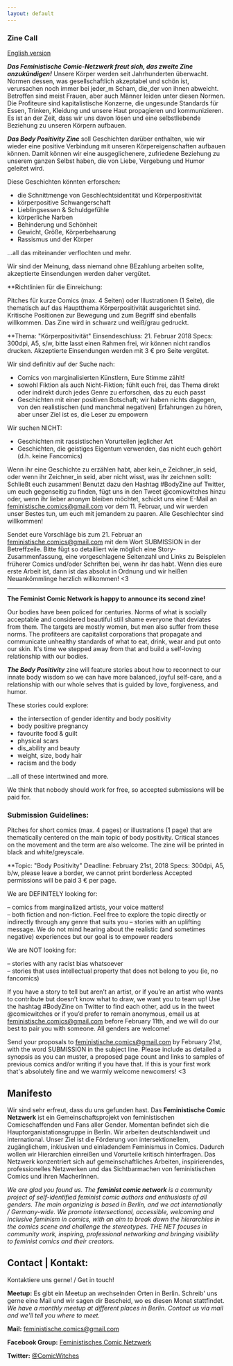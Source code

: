 ```yaml
---
layout: default
---
```

### Zine Call

[English version](#English)

***Das Feministische Comic-Netzwerk freut sich, das zweite Zine anzukündigen!*** 
Unsere Körper werden seit Jahrhunderten überwacht. Normen dessen, was gesellschaftlich akzeptabel und schön ist, verursachen noch immer bei jeder_m Scham, die_der von ihnen abweicht. Betroffen sind meist Frauen, aber auch Männer leiden unter diesen Normen. Die Profiteure sind kapitalistische Konzerne, die ungesunde Standards für Essen, Trinken, Kleidung und unsere Haut propagieren und kommunizieren. Es ist an der Zeit, dass wir uns davon lösen und eine selbstliebende Beziehung zu unseren Körpern aufbauen.

***Das Body Positivity Zine*** soll Geschichten darüber enthalten, wie wir wieder eine positive Verbindung mit unseren Körpereigenschaften aufbauen können. Damit können wir eine ausgeglichenere, zufriedene Beziehung zu unserem ganzen Selbst haben, die von Liebe, Vergebung und Humor geleitet wird.

Diese Geschichten könnten erforschen:
- die Schnittmenge von Geschlechtsidentität und Körperpositivität
- körperpositive Schwangerschaft
- Lieblingsessen & Schuldgefühle
- körperliche Narben
- Behinderung und Schönheit
- Gewicht, Größe, Körperbehaarung
- Rassismus und der Körper
    
...all das miteinander verflochten und mehr.

Wir sind der Meinung, dass niemand ohne BEzahlung arbeiten sollte, akzeptierte Einsendungen werden daher vergütet.

**Richtlinien für die Einreichung:

Pitches für kurze Comics (max. 4 Seiten) oder Illustrationen (1 Seite), die thematisch auf das Hauptthema Körperpositivität ausgerichtet sind. Kritische Positionen zur Bewegung und zum Begriff sind ebenfalls willkommen. Das Zine wird in schwarz und weiß/grau gedruckt. 

**Thema: "Körperpositivität"
Einsendeschluss: 21. Februar 2018
Specs: 300dpi, A5, s/w, bitte lasst einen Rahmen frei, wir können nicht randlos drucken.
Akzeptierte Einsendungen werden mit 3 € pro Seite vergütet.

Wir sind definitiv auf der Suche nach:

- Comics von marginalisierten Künstlern, Eure Stimme zählt!    
- sowohl Fiktion als auch Nicht-Fiktion; fühlt euch frei, das Thema direkt oder indirekt durch jedes Genre zu erforschen, das zu euch passt
- Geschichten mit einer positiven Botschaft; wir haben nichts dagegen, von den realistischen (und manchmal negativen) Erfahrungen zu hören, aber unser Ziel ist es, die Leser zu empowern

Wir suchen NICHT:

- Geschichten mit rassistischen Vorurteilen jeglicher Art  
- Geschichten, die geistiges Eigentum verwenden, das nicht euch gehört (d.h. keine Fancomics)


Wenn ihr eine Geschichte zu erzählen habt, aber kein_e Zeichner_in seid, oder wenn ihr Zeichner_in seid, aber nicht wisst, was ihr zeichnen sollt: Schließt euch zusammen! Benutzt dazu den Hashtag #BodyZine auf Twitter, um euch gegenseitig zu finden, fügt uns in den Tweet @comicwitches hinzu oder, wenn ihr lieber anonym bleiben möchtet, schickt uns eine E-Mail an feministische.comics@gmail.com vor dem 11. Februar, und wir werden unser Bestes tun, um euch mit jemandem zu paaren. Alle Geschlechter sind willkommen!

Sendet eure Vorschläge bis zum 21. Februar an feministische.comics@gmail.com mit dem Wort SUBMISSION in der Betreffzeile. Bitte fügt so detailliert wie möglich eine Story-Zusammenfassung, eine vorgeschlagene Seitenzahl und Links zu Beispielen früherer Comics und/oder Schriften bei, wenn ihr das habt. Wenn dies eure erste Arbeit ist, dann ist das absolut in Ordnung und wir heißen Neuankömmlinge herzlich willkommen! <3

-------------------------------------------------------------------------------------------------------------------------------------
<a name="English"></a>

**The Feminist Comic Network is happy to announce its second zine!** 

Our bodies have been policed for centuries. Norms of what is socially acceptable and considered beautiful still shame everyone that deviates from them. The targets are mostly women, but men also suffer from these norms. The profiteers are capitalist corporations that propagate and communicate unhealthy standards of what to eat, drink, wear and put onto our skin. It's time we stepped away from that and build a self-loving relationship with our bodies.

***The Body Positivity*** zine will feature stories about how to reconnect to our innate body wisdom so we can have more balanced, joyful self-care, and a relationship with our whole selves that is guided by love, forgiveness, and humor.

These stories could explore:
- the intersection of gender identity and body positivity
- body positive pregnancy
- favourite food & guilt
- physical scars
- dis_ability and    beauty
- weight, size, body hair
- racism and the body
    
...all of these intertwined and more.

We think that nobody should work for free, so accepted submissions will be paid for.

### Submission Guidelines:

Pitches for short comics (max. 4 pages) or illustrations (1 page) that are thematically centered on the main topic of body positivity. Critical stances on the movement and the term are also welcome. The zine will be printed in black and white/greyscale. 

**Topic: "Body Positivity"
Deadline: February 21st, 2018
Specs: 300dpi, A5, b/w, please leave a border, we cannot print borderless
Accepted permissions will be paid 3 € per page.

We are DEFINITELY looking for:

– comics from marginalized artists, your voice matters!    
– both fiction and non-fiction. Feel free to explore the topic directly or indirectly through any genre that suits you
– stories with an uplifting message. We do not mind hearing about the realistic (and sometimes negative) experiences but our goal is to empower readers

We are NOT looking for:

– stories with any racist bias whatsoever    
– stories that uses intellectual property that does not belong to you (ie, no fancomics)


If you have a story to tell but aren’t an artist, or if you’re an artist who wants to contribute but doesn’t know what to draw, we want you to team up! Use the hashtag #BodyZine on Twitter to find each other, add us in the tweet @comicwitches or if you’d prefer to remain anonymous, email us at feministische.comics@gmail.com before February 11th, and we will do our best to pair you with someone. All genders are welcome!

Send your proposals to feministische.comics@gmail.com by February 21st, with the word SUBMISSION in the subject line. Please include as detailed a synopsis as you can muster, a proposed page count and links to samples of previous comics and/or writing if you have that. If this is your first work that's absolutely fine and we warmly welcome newcomers! <3



## Manifesto
Wir sind sehr erfreut, dass du uns gefunden hast. Das **Feministische Comic Netzwerk** ist ein Gemeinschaftsprojekt von feministischen Comicschaffenden und Fans aller Gender. Momentan befindet sich die Hauptorganistationsgruppe in Berlin. Wir arbeiten deutschlandweit und international. Unser Ziel ist die Förderung von intersektionellem, zugänglichem, inklusiven und einladendem Feminismus in Comics. Dadurch wollen wir Hierarchien einreißen und Vorurteile kritisch hinterfragen. Das Netzwerk konzentriert sich auf gemeinschaftliches Arbeiten, inspirierendes, professionelles Netzwerken und das Sichtbarmachen von feministischen Comics und ihren MacherInnen.

*We are glad you found us. The **feminist comic network** is a community project of self-identified feminist comic authors and enthusiasts of all genders. The main organizing is based in Berlin, and we act internationally / Germany-wide. We promote intersectional, accessible, welcoming and inclusive feminism in comics, with an aim to break down the hierarchies in the comics scene and challenge the stereotypes. THE NET focuses in community work, inspiring, professional networking and bringing visibility to feminist comics and their creators.*

## Contact | Kontakt:
Kontaktiere uns gerne! / Get in touch!

**Meetup:** Es gibt ein Meetup an wechselnden Orten in Berlin. Schreib' uns gerne eine Mail und wir sagen dir Bescheid, wo es diesen Monat stattfindet.  
*We have a monthly meetup at different places in Berlin. Contact us via mail and we'll tell you where to meet.*

**Mail:** <feministische.comics@gmail.com>

**Facebook Group:** [Feministisches Comic Netzwerk](https://www.facebook.com/groups/1712474105664302)

**Twitter:** [@ComicWitches](https://twitter.com/comicwitches)
